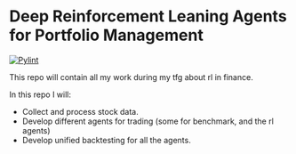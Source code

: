 # Deep Reinforcement Leaning Agents for Portfolio Management
[![Pylint](https://github.com/chriss1245/reinforcement_learning_in_finance/actions/workflows/norm_checking.yml/badge.svg)](https://github.com/chriss1245/reinforcement_learning_in_finance/actions/workflows/norm_checking.yml)


This repo will contain all my  work during my tfg about rl in finance.

In this repo I will: 
* Collect and process stock data.
* Develop different agents for trading (some for benchmark, and the rl agents)
* Develop unified backtesting for all the agents.


